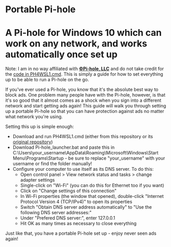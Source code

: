 # Portable Pi-hole
A Pi-hole for Windows 10 which can work on any network, and works automatically once set up
===


Note: I am in no way affiliated with [**©Pi-hole, LLC**](https://pi-hole.net) and do not take credit for the [code in PH4WSL1.cmd](https://github.com/DesktopECHO/Pi-Hole-for-WSL1). This is simply a guide for how to set everything up to be able to run a Pi-hole on the go.


If you've ever used a Pi-hole, you know that it's the absolute best way to block ads. One problem many people have with the Pi-hole, however, is that it's so good that it almost comes as a shock when you sign into a different network and start getting ads again! This guide will walk you through setting up a portable Pi-hole so that you can have protection against ads no matter what network you're using.

Setting this up is simple enough:

 - Download and run PH4WSL1.cmd (either from this repository or its [original repository](https://github.com/DesktopECHO/Pi-Hole-for-WSL1))
 - Download Pi-hole_launcher.bat and paste this in C:\Users\your_username\AppData\Roaming\Microsoft\Windows\Start Menu\Programs\Startup - be sure to replace "your_username" with your username or find the folder manually!
 - Configure your computer to use itself as its DNS server. To do this:
   - Open control panel > View network status and tasks > change adapter settings
   - Single-click on "Wi-Fi" (you can do this for Ethernet too if you want)
   - Click on "Change settings of this connection"
   - In Wi-Fi properties (the window that opened), double-click "Internet Protocol Version 4 (TCP/IPv4)" to open its properties
   - Switch "Obtain DNS server address automatically" to "Use the following DNS server addresses:"
   - Under "Prefered DNS server:", enter 127.0.0.1
   - Hit OK as many times as necessary to close everything

Just like that, you have a portable Pi-hole set up - enjoy never seen ads again!
